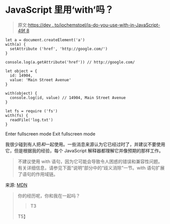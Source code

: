 # JavaScript 里用‘with’吗？

> 原文:[https://dev . to/jochemstoel/js-do-you-use-with-in-JavaScript-49f 8](https://dev.to/jochemstoel/js-do-you-use-with-in-javascript-49f8)

```
let a = document.createElement('a')
with(a) {
  setAttribute ('href', 'http://google.com/')
}

console.log(a.getAttribute('href')) // http://google.com/

let object = {
  id: 14904, 
  value: 'Main Street Avenue'
}

with(object) {
  console.log(id, value) // 14904, Main Street Avenue
}

let fs = require ('fs')
with(fs) {
  readFile('log.txt')
} 
```

Enter fullscreen mode Exit fullscreen mode

我很少碰到有人把*和*一起使用。一些消息来源认为它已经过时了，并建议不要使用它，但是根据我的经验，每个 JavaScript 解释器都理解它并像预期的那样工作。

> 不建议使用 with 语句，因为它可能会导致令人困惑的错误和兼容性问题。有关详细信息，请参见下面“说明”部分中的“歧义消除”一节。with 语句扩展了语句的作用域链。

来源: [MDN](https://developer.mozilla.org/en-US/docs/Web/JavaScript/Reference/Statements/with)

> 你的经历呢，你和我在一起吗？
> 
> > T3
> 
> T5】